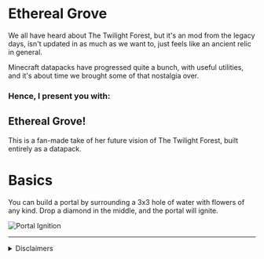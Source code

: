 # Ethereal Grove

We all have heard about The Twilight Forest, but it's an mod from the legacy days, isn't updated in as much as we want to, just feels like an ancient relic in general.

Minecraft datapacks have progressed quite a bunch, with useful utilities, and it's about time we brought some of that nostalgia over.

### Hence, I present you with: 
## Ethereal Grove!

This is a fan-made take of her future vision of The Twilight Forest, built entirely as a datapack. 

# Basics
You can build a portal by surrounding a 3x3 hole of water with flowers of any kind. Drop a diamond in the middle, and the portal will ignite.

![Portal Ignition](https://cdn.modrinth.com/data/cached_images/62f5ebfe7bebaa66626562b7562df6b6714277e0.png)

---

<details>
<summary>Disclaimers</summary>

To avoid intelluctal property disputes, this datapack should never be a 1 to 1 recreation of the Twilight Forest as far as whatever is possible to be replicated may be. Therefore, we will take inspiration from concepts and similar names, but we will never recreate the exact same thing with the exact same name. All content deviate to some extent.

We are not affilated with [The Twilight Forest](https://www.curseforge.com/minecraft/mc-mods/the-twilight-forest) in any ways, but you may visit their page using the link.

</details>

